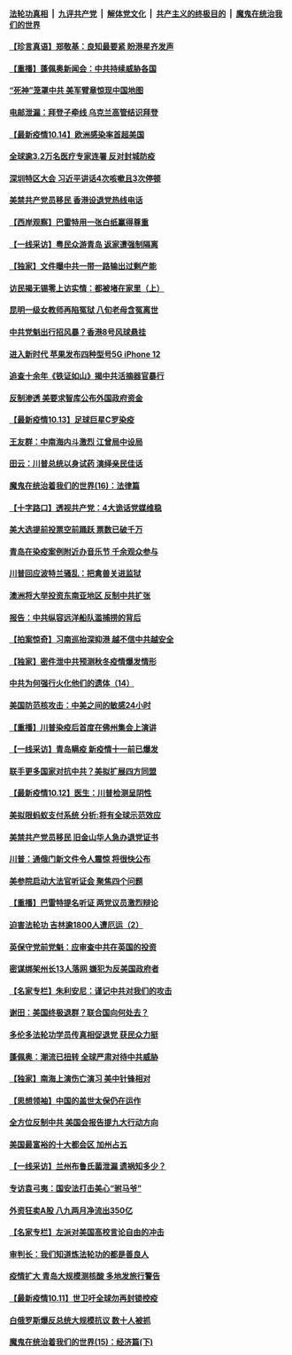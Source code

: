 

####  [法轮功真相](../../../../basic/blob/master/README.md?t=10150531) &nbsp;|&nbsp; [九评共产党](../../../../9ping.md/blob/master/README.md?t=10150531) &nbsp;|&nbsp; [解体党文化](../../../../jtdwh.md/blob/master/README.md?t=10150531)  &nbsp;|&nbsp; [共产主义的终极目的](../../../../gczydzjmd.md/blob/master/README.md?t=10150531) &nbsp;|&nbsp; [魔鬼在统治我们的世界](../../../../mgztzwmdsj.md/blob/master/README.md?t=10150531) 

#### [【珍言真语】郑敬基：良知最要紧 盼港星齐发声](../pages/nf4514/n12475459.md?t=10150531) 

#### [【重播】蓬佩奥新闻会：中共持续威胁各国](../pages/nf4514/n12475327.md?t=10150531) 

#### [“死神”笼罩中共 美军臂章惊现中国地图](../pages/nf4514/n12475694.md?t=10150531) 

#### [电邮泄漏：拜登子牵线 乌克兰高管结识拜登](../pages/nf4514/n12475395.md?t=10150531) 

#### [【最新疫情10.14】欧洲感染率首超美国](../pages/nf4514/n12473675.md?t=10150531) 

#### [全球逾3.2万名医疗专家连署 反对封城防疫](../pages/nf4514/n12474870.md?t=10150531) 

#### [深圳特区大会 习近平讲话4次咳嗽且3次停顿](../pages/nf4514/n12474500.md?t=10150531) 

#### [美禁共产党员移民 香港设退党热线电话](../pages/nf4514/n12474127.md?t=10150531) 

#### [【西岸观察】巴雷特用一张白纸赢得尊重](../pages/nf4514/n12474304.md?t=10150531) 

#### [【一线采访】粤民众游青岛 返家遭强制隔离](../pages/nf4514/n12473548.md?t=10150531) 

#### [【独家】文件曝中共一带一路输出过剩产能](../pages/nf4514/n12458129.md?t=10150531) 

#### [访民揭无锡零上访实情：都被堵在家里（上）](../pages/nf4514/n12474020.md?t=10150531) 

#### [昆明一级女教师再陷冤狱 八旬老母含冤离世](../pages/nf4514/n12473279.md?t=10150531) 

#### [中共党魁出行招风暴？香港8号风球悬挂](../pages/nf4514/n12473785.md?t=10150531) 

#### [进入新时代 苹果发布四种型号5G iPhone 12](../pages/nf4514/n12471606.md?t=10150531) 

#### [追查十余年《铁证如山》揭中共活摘器官暴行](../pages/nf4514/n12470825.md?t=10150531) 

#### [反制渗透 美要求智库公布外国政府资金](../pages/nf4514/n12473298.md?t=10150531) 

#### [【最新疫情10.13】足球巨星C罗染疫](../pages/nf4514/n12471521.md?t=10150531) 

#### [王友群：中南海内斗激烈 江曾局中设局](../pages/nf4514/n12471175.md?t=10150531) 

#### [田云：川普总统以身试药 演绎亲民佳话](../pages/nf4514/n12472391.md?t=10150531) 

#### [魔鬼在统治着我们的世界(16)：法律篇](../pages/nf4514/n10485969.md?t=10150531) 

#### [【十字路口】透视共产党：4大诡话党媒维稳](../pages/nf4514/n12472517.md?t=10150531) 

#### [美大选提前投票空前踊跃 票数已破千万](../pages/nf4514/n12472509.md?t=10150531) 

#### [青岛在染疫案例附近办音乐节 千余观众参与](../pages/nf4514/n12471619.md?t=10150531) 

#### [川普回应波特兰骚乱：把禽兽关进监狱](../pages/nf4514/n12472351.md?t=10150531) 

#### [澳洲将大举投资东南亚地区 反制中共扩张](../pages/nf4514/n12471192.md?t=10150531) 

#### [报告：中共纵容远洋船队滥捕捞的背后](../pages/nf4514/n12472169.md?t=10150531) 

#### [【拍案惊奇】习南巡抬深抑港 越不信中共越安全](../pages/nf4514/n12471703.md?t=10150531) 

#### [【独家】密件泄中共预测秋冬疫情爆发情形](../pages/nf4514/n12465951.md?t=10150531) 

#### [中共为何强行火化他们的遗体（14）](../pages/nf4514/n12471146.md?t=10150531) 

#### [美国防范核攻击：中美之间的敏感24小时](../pages/nf4514/n12471383.md?t=10150531) 

#### [【重播】川普染疫后首度在佛州集会上演讲](../pages/nf4514/n12471056.md?t=10150531) 

#### [【一线采访】青岛瞒疫 新疫情十一前已爆发](../pages/nf4514/n12470527.md?t=10150531) 

#### [联手更多国家对抗中共？美拟扩展四方同盟](../pages/nf4514/n12471123.md?t=10150531) 

#### [【最新疫情10.12】医生：川普检测呈阴性](../pages/nf4514/n12465220.md?t=10150531) 

#### [美拟限蚂蚁支付系统 分析:将有全球示范效应](../pages/nf4514/n12470820.md?t=10150531) 

#### [美禁共产党员移民 旧金山华人急办退党证书](../pages/nf4514/n12470819.md?t=10150531) 

#### [川普：通俄门新文件令人震惊 将很快公布](../pages/nf4514/n12470589.md?t=10150531) 

#### [美参院启动大法官听证会 聚焦四个问题](../pages/nf4514/n12470771.md?t=10150531) 

#### [【重播】巴雷特提名听证 两党议员激烈辩论](../pages/nf4514/n12468744.md?t=10150531) 

#### [迫害法轮功 吉林逾1800人遭厄运（2）](../pages/nf4514/n12462932.md?t=10150531) 

#### [英保守党前党魁：应审查中共在英国的投资](../pages/nf4514/n12469878.md?t=10150531) 

#### [密谋绑架州长13人落网 嫌犯为反美国政府者](../pages/nf4514/n12469653.md?t=10150531) 

#### [【名家专栏】朱利安尼：谨记中共对我们的攻击](../pages/nf4514/n12469039.md?t=10150531) 

#### [谢田：美国终极退群？联合国向何处去？](../pages/nf4514/n12469644.md?t=10150531) 

#### [多伦多法轮功学员传真相促退党 获民众力挺](../pages/nf4514/n12468886.md?t=10150531) 

#### [蓬佩奥：潮流已扭转 全球严肃对待中共威胁](../pages/nf4514/n12469195.md?t=10150531) 

#### [【独家】南海上演伤亡演习 美中针锋相对](../pages/nf4514/n12468712.md?t=10150531) 

#### [【思想领袖】中国的盖世太保仍在运作](../pages/nf4514/n12359236.md?t=10150531) 

#### [全方位反制中共 美国会报告提九大行动方向](../pages/nf4514/n12465965.md?t=10150531) 

#### [美国最富裕的十大都会区 加州占五](../pages/nf4514/n12458209.md?t=10150531) 

#### [【一线采访】兰州布鲁氏菌泄漏 遗祸知多少？](../pages/nf4514/n12468648.md?t=10150531) 

#### [专访袁弓夷：国安法打击美心“驸马爷”](../pages/nf4514/n12468686.md?t=10150531) 

#### [外资狂卖A股 八九两月净流出350亿](../pages/nf4514/n12468636.md?t=10150531) 

#### [【名家专栏】左派对美国高校言论自由的冲击](../pages/nf4514/n12468040.md?t=10150531) 

#### [审判长：我们知道炼法轮功的都是善良人](../pages/nf4514/n12468051.md?t=10150531) 

#### [疫情扩大 青岛大规模测核酸 多地发旅行警告](../pages/nf4514/n12468085.md?t=10150531) 

#### [【最新疫情10.11】世卫吁全球勿再封锁控疫](../pages/nf4514/n12452533.md?t=10150531) 

#### [白俄罗斯爆反总统大规模抗议 数十人被抓](../pages/nf4514/n12468369.md?t=10150531) 

#### [魔鬼在统治着我们的世界(15)：经济篇(下)](../pages/nf4514/n10469975.md?t=10150531) 

